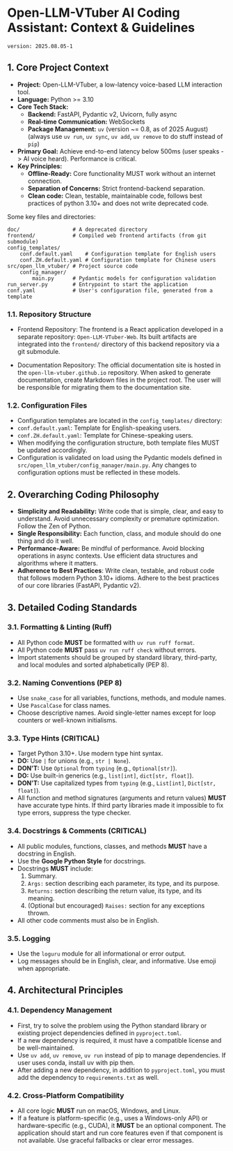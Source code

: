 # Open-LLM-VTuber AI Coding Assistant: Context & Guidelines

`version: 2025.08.05-1`

## 1. Core Project Context

  - **Project:** Open-LLM-VTuber, a low-latency voice-based LLM interaction tool.
  - **Language:** Python >= 3.10
  - **Core Tech Stack:**
      - **Backend:** FastAPI, Pydantic v2, Uvicorn, fully async
      - **Real-time Communication:** WebSockets
      - **Package Management:** `uv` (version ~= 0.8, as of 2025 August) (always use `uv run`, `uv sync`, `uv add`, `uv remove` to do stuff instead of `pip`)
  - **Primary Goal:** Achieve end-to-end latency below 500ms (user speaks -> AI voice heard). Performance is critical.
  - **Key Principles:**
      - **Offline-Ready:** Core functionality MUST work without an internet connection.
      - **Separation of Concerns:** Strict frontend-backend separation.
      - **Clean code:** Clean, testable, maintainable code, follows best practices of python 3.10+ and does not write deprecated code.

Some key files and directories:

```
doc/                 # A deprecated directory
frontend/            # Compiled web frontend artifacts (from git submodule)
config_templates/
    conf.default.yaml    # Configuration template for English users
    conf.ZH.default.yaml # Configuration template for Chinese users
src/open_llm_vtuber/ # Project source code
    config_manager/
        main.py      # Pydantic models for configuration validation
run_server.py        # Entrypoint to start the application
conf.yaml            # User's configuration file, generated from a template
```

### 1.1. Repository Structure

- Frontend Repository: The frontend is a React application developed in a separate repository: `Open-LLM-VTuber-Web`. Its built artifacts are integrated into the `frontend/` directory of this backend repository via a git submodule.

- Documentation Repository: The official documentation site is hosted in the `open-llm-vtuber.github.io` repository. When asked to generate documentation, create Markdown files in the project root. The user will be responsible for migrating them to the documentation site.

### 1.2. Configuration Files

- Configuration templates are located in the `config_templates/` directory:
- `conf.default.yaml`: Template for English-speaking users.
- `conf.ZH.default.yaml`: Template for Chinese-speaking users.
- When modifying the configuration structure, both template files MUST be updated accordingly.
- Configuration is validated on load using the Pydantic models defined in `src/open_llm_vtuber/config_manager/main.py`. Any changes to configuration options must be reflected in these models.

## 2. Overarching Coding Philosophy

  - **Simplicity and Readability:** Write code that is simple, clear, and easy to understand. Avoid unnecessary complexity or premature optimization. Follow the Zen of Python.
  - **Single Responsibility:** Each function, class, and module should do one thing and do it well.
  - **Performance-Aware:** Be mindful of performance. Avoid blocking operations in async contexts. Use efficient data structures and algorithms where it matters.
  - **Adherence to Best Practices**: Write clean, testable, and robust code that follows modern Python 3.10+ idioms. Adhere to the best practices of our core libraries (FastAPI, Pydantic v2).

## 3. Detailed Coding Standards

### 3.1. Formatting & Linting (Ruff)

  - All Python code **MUST** be formatted with `uv run ruff format`.
  - All Python code **MUST** pass `uv run ruff check` without errors.
  - Import statements should be grouped by standard library, third-party, and local modules and sorted alphabetically (PEP 8).

### 3.2. Naming Conventions (PEP 8)

  - Use `snake_case` for all variables, functions, methods, and module names.
  - Use `PascalCase` for class names.
  - Choose descriptive names. Avoid single-letter names except for loop counters or well-known initialisms.

### 3.3. Type Hints (CRITICAL)

  - Target Python 3.10+. Use modern type hint syntax.
  - **DO:** Use `|` for unions (e.g., `str | None`).
  - **DON'T:** Use `Optional` from `typing` (e.g., `Optional[str]`).
  - **DO:** Use built-in generics (e.g., `list[int]`, `dict[str, float]`).
  - **DON'T:** Use capitalized types from `typing` (e.g., `List[int]`, `Dict[str, float]`).
  - All function and method signatures (arguments and return values) **MUST** have accurate type hints. If third party libraries made it impossible to fix type errors, suppress the type checker.

### 3.4. Docstrings & Comments (CRITICAL)

  - All public modules, functions, classes, and methods **MUST** have a docstring in English.
  - Use the **Google Python Style** for docstrings.
  - Docstrings **MUST** include:
    1.  Summary.
    2.  `Args:` section describing each parameter, its type, and its purpose.
    3.  `Returns:` section describing the return value, its type, and its meaning.
    4.  (Optional but encouraged) `Raises:` section for any exceptions thrown.
  - All other code comments must also be in English.

### 3.5. Logging

  - Use the `loguru` module for all informational or error output.
  - Log messages should be in English, clear, and informative. Use emoji when appropriate.

## 4. Architectural Principles

### 4.1. Dependency Management

  - First, try to solve the problem using the Python standard library or existing project dependencies defined in `pyproject.toml`.
  - If a new dependency is required, it must have a compatible license and be well-maintained.
  - Use `uv add`, `uv remove`, `uv run` instead of pip to manage dependencies. If user uses conda, install uv with pip then.
  - After adding a new dependency, in addition to `pyproject.toml`, you must add the dependency to `requirements.txt` as well.

### 4.2. Cross-Platform Compatibility

  - All core logic **MUST** run on macOS, Windows, and Linux.
  - If a feature is platform-specific (e.g., uses a Windows-only API) or hardware-specific (e.g., CUDA), it **MUST** be an optional component. The application should start and run core features even if that component is not available. Use graceful fallbacks or clear error messages.
